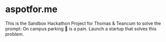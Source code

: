 # aspotfor.me

This is the Sandbox Hackathon Project for Thomas & Teancum to solve the prompt: On campus parking 🚗 is a pain. Launch a startup that solves this problem. 

